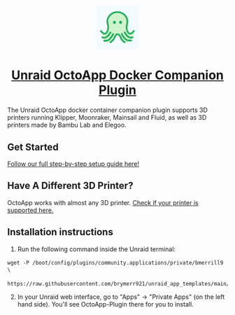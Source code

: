 <p align="center"><img src="https://github.com/brymerr921/unraid_app_templates/blob/main/images/OctoApp.png" alt="OctoApp's Logo" style="width:100px" /></p>
<h1 align="center" style="margin-bottom:20px"><a href="https://github.com/crysxd/OctoApp-Plugin/wiki">Unraid OctoApp Docker Companion Plugin</a></h1>

The Unraid OctoApp docker container companion plugin supports 3D printers running Klipper, Moonraker, Mainsail and Fluid, as well as 3D printers made by Bambu Lab and Elegoo.

## Get Started

[Follow our full step-by-step setup guide here!](https://github.com/crysxd/OctoApp-Plugin/wiki)

## Have A Different 3D Printer?

OctoApp works with almost any 3D printer. [Check if your printer is supported here.](https://github.com/crysxd/OctoApp-Plugin/wiki)

## Installation instructions

1. Run the following command inside the Unraid terminal:
```
wget -P /boot/config/plugins/community.applications/private/bmerrill9 \
  https://raw.githubusercontent.com/brymerr921/unraid_app_templates/main/octoapp_plugin/octoapp_plugin.xml
```
2. In your Unraid web interface, go to "Apps" -> "Private Apps" (on the left hand side). You'll see OctoApp-Plugin there for you to install.

